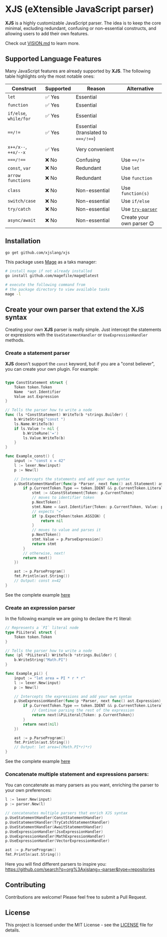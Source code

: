 # XJS (eXtensible JavaScript parser)

**XJS** is a highly customizable JavaScript parser. The idea is to keep the core minimal, excluding redundant, confusing or non-essential constructs, and allowing users to add their own features.

Check out [VISION.md](./VISION.md) to learn more.

## Supported Language Features

Many JavaScript features are already supported by **XJS**. The following table highlights only the most notable ones:

| Construct                | Supported | Reason                              | Alternative |
|--------------------------|-----------|-------------------------------------|-------------------|
| `let`                    | ✅ Yes    | Essential                           |                   |
| `function`               | ✅ Yes    | Essential                           |                   |
| `if/else`, `while/for`   | ✅ Yes    | Essential                           |                   |
| `==/!=`                  | ✅ Yes    | Essential (translated to `===/!==`) |                   |
| `x++/x--`, `++x/--x`     | ✅ Yes    | Very convenient                     |                   |
| `===/!==`                | ❌ No     | Confusing                           | Use `==/!=`       |
| `const`, `var`           | ❌ No     | Redundant                           | Use `let`         |
| `arrow functions`        | ❌ No     | Redundant                           | Use `function`    |
| `class`                  | ❌ No     | Non-essential                       | Use `function(s)` |
| `switch/case`            | ❌ No     | Non-essential                       | Use `if/else`     |
| `try/catch`              | ❌ No     | Non-essential                       | Use [`try-parser`](https://github.com/xjslang/try-parser) |
| `async/await`            | ❌ No     | Non-essential                       | Create your own parser 😊 |

## Installation

```bash
go get github.com/xjslang/xjs
```

This package uses [Mage](https://magefile.org/) as a taks manager:
```bash
# install mage if not already installed
go install github.com/magefile/mage@latest

# execute the following command from
# the package directory to view available tasks
mage -l
```

## Create your own parser that extend the XJS syntax

Creating your own **XJS** parser is really simple. Just intercept the statements or expressions with the `UseStatementHandler` or `UseExpressionHandler` methods.

### Create a statement parser

**XJS** doesn't support the `const` keyword, but if you are a "const believer", you can create your own plugin. For example:

```go

type ConstStatement struct {
	Token token.Token
	Name  *ast.Identifier
	Value ast.Expression
}

// Tells the parser how to write a node
func (ls *ConstStatement) WriteTo(b *strings.Builder) {
	b.WriteString("const ")
	ls.Name.WriteTo(b)
	if ls.Value != nil {
		b.WriteRune('=')
		ls.Value.WriteTo(b)
	}
}

func Example_const() {
	input := "const x = 42"
	l := lexer.New(input)
	p := New(l)

	// Intercepts the statements and add your own syntax
	p.UseStatementHandler(func(p *Parser, next func() ast.Statement) ast.Statement {
		if p.CurrentToken.Type == token.IDENT && p.CurrentToken.Literal == "const" {
			stmt := &ConstStatement{Token: p.CurrentToken}
			// moves to identifier token
			p.NextToken()
			stmt.Name = &ast.Identifier{Token: p.CurrentToken, Value: p.CurrentToken.Literal}
			// expects "="
			if !p.ExpectToken(token.ASSIGN) {
				return nil
			}
			// moves to value and parses it
			p.NextToken()
			stmt.Value = p.ParseExpression()
			return stmt
		}
		// otherwise, next!
		return next()
	})

	ast := p.ParseProgram()
	fmt.Println(ast.String())
	// Output: const x=42
}
```

See the complete example [here](./parser/parser_examples_test.go)

### Create an expression parser

In the following example we are going to declare the `PI` literal:

```go
// Represents a `PI` literal node
type PiLiteral struct {
	Token token.Token
}

// Tells the parser how to write a node
func (pl *PiLiteral) WriteTo(b *strings.Builder) {
	b.WriteString("Math.PI")
}

func Example_pi() {
	input := "let area = PI * r * r"
	l := lexer.New(input)
	p := New(l)

	// Intercepts the expressions and add your own syntax
	p.UseExpressionHandler(func(p *Parser, next func() ast.Expression) ast.Expression {
		if p.CurrentToken.Type == token.IDENT && p.CurrentToken.Literal == "PI" {
			// Continue parsing the rest of the expression
			return next(&PiLiteral{Token: p.CurrentToken})
		}
		return next(nil)
	})

	ast := p.ParseProgram()
	fmt.Println(ast.String())
	// Output: let area=((Math.PI*r)*r)
}
```

See the complete example [here](./parser/parser_examples_test.go)

### Concatenate multiple statement and expressions parsers:

You can concatenate as many parsers as you want, enriching the parser to your own preferences:

```go
l := lexer.New(input)
p := parser.New(l)

// concatenates multiple parsers that enrich XJS syntax
p.UseStatementHandler(ConstStatementHandler)
p.UseStatementHandler(TryCatchStatementHandler)
p.UseStatementHandler(AwaitStatementHandler)
p.UseExpressionHandler(JsxExpressionHandler)
p.UseExpressionHandler(MathExpressionHandler)
p.UseExpressionHandler(VectorExpressionHandler)

ast := p.ParseProgram()
fmt.Println(ast.String())
```

Here you will find different parsers to inspire you:  
https://github.com/search?q=org%3Axjslang+-parser&type=repositories

## Contributing

Contributions are welcome! Please feel free to submit a Pull Request.

## License

This project is licensed under the MIT License - see the [LICENSE](LICENSE) file for details.
